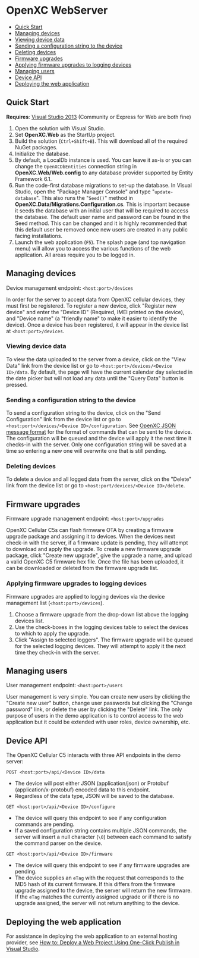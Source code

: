 # OpenXC WebServer #
- [Quick Start](#quick-start)
- [Managing devices](#managing-devices)
 - [Viewing device data](#viewing-device-data)
 - [Sending a configuration string to the device](#sending-a-configuration-string-to-the-device)
 - [Deleting devices](#deleting-devices)
- [Firmware upgrades](#firmware-upgrades)
 - [Applying firmware upgrades to logging devices](#applying-firmware-upgrades-to-logging-devices)
- [Managing users](#managing-users)
- [Device API](#device-API)
- [Deploying the web application](#deploying-the-web-application)

## Quick Start ##
**Requires**: [Visual Studio 2013](https://www.visualstudio.com/downloads/download-visual-studio-vs) (Community or Express for Web are both fine)

 1. Open the solution with Visual Studio.
 2. Set **OpenXC.Web** as the StartUp project.
 3. Build the solution (`Ctrl+Shift+B`). This will download all of the required NuGet packages.
 4. Initialize the database.
   1. By default, a LocalDb instance is used. You can leave it as-is or you can change the `OpenXCDbEntities` connection string in **OpenXC.Web/Web.config** to any database provider supported by Entity Framework 6.1.
   2. Run the code-first database migrations to set-up the database. In Visual Studio, open the "Package Manager Console" and type "`update-database`". This also runs the "`Seed()`" method in **OpenXC.Data/Migrations.Configuration.cs**. This is important because it seeds the database with an initial user that will be required to access the database. The default user name and password can be found in the Seed method. This can be changed and it is highly recommended that this default user be removed once new users are created in any public facing installations.
 5. Launch the web application (`F5`). The splash page (and top navigation menu) will allow you to access the various functions of the web application. All areas require you to be logged in.
 
## Managing devices ##
Device management endpoint: `<host:port>/devices`

In order for the server to accept data from OpenXC cellular devices, they must first be registered. To register a new device, click "Register new device" and enter the "Device ID" (Required, IMEI printed on the device), and "Device name" (a "friendly name" to make it easier to identify the device).
Once a device has been registered, it will appear in the device list at `<host:port>/devices`.

### Viewing device data ###
To view the data uploaded to the server from a device, click on the "View Data" link from the device list or go to `<host:port>/devices/<Device ID>/data`. By default, the page will have the current calendar day selected in the date picker but will not load any data until the "Query Data" button is pressed.
 
### Sending a configuration string to the device ###
To send a configuration string to the device, click on the "Send Configuration" link from the device list or go to `<host:port>/devices/<Device ID>/configuration`. See [OpenXC JSON message format](https://github.com/openxc/openxc-message-format/blob/master/JSON.mkd) for the format of commands that can be sent to the device. The configuration will be queued and the device will apply it the next time it checks-in with the server. Only one configuration string will be saved at a time so entering a new one will overwrite one that is still pending.

### Deleting devices ###
To delete a device and all logged data from the server, click on the "Delete" link from the device list or go to `<host:port/devices/<Device ID>/delete`.

## Firmware upgrades ##
Firmware upgrade management endpoint: `<host:port>/upgrades`

OpenXC Cellular C5s can flash firmware OTA by creating a firmware upgrade package and assigning it to devices. When the devices next check-in with the server, if a firmware update is pending, they will attempt to download and apply the upgrade. To create a new firmware upgrade package, click "Create new upgrade", give the upgrade a name, and upload a valid OpenXC C5 firmware hex file. Once the file has been uploaded, it can be downloaded or deleted from the firmware upgrade list.

### Applying firmware upgrades to logging devices ###
Firmware upgrades are applied to logging devices via the device management list (`<host:port>/devices`).

 1. Choose a firmware upgrade from the drop-down list above the logging devices list.
 2. Use the check-boxes in the logging devices table to select the devices to which to apply the upgrade.
 3. Click "Assign to selected loggers".
The firmware upgrade will be queued for the selected logging devices. They will attempt to apply it the next time they check-in with the server.

## Managing users ##
User management endpoint: `<host:port>/users`

User management is very simple. You can create new users by clicking the "Create new user" button, change user passwords but clicking the "Change password" link, or delete the user by clicking the "Delete" link. The only purpose of users in the demo application is to control access to the web application but it could be extended with user roles, device ownership, etc.

## Device API ##
The OpenXC Cellular C5 interacts with three API endpoints in the demo server:
    
`POST <host:port>/api/<Device ID>/data`

- The device will post either JSON (application/json) or Protobuf (application/x-protobuf) encoded data to this endpoint.
- Regardless of the data type, JSON will be saved to the database.

`GET <host:port>/api/<Device ID>/configure`

- The device will query this endpoint to see if any configuration commands are pending.
- If a saved configuration string contains multiple JSON commands, the server will insert a null character (`\0`) between each command to satisfy the command parser on the device.

`GET <host:port>/api/<Device ID>/firmware`

- The device will query this endpoint to see if any firmware upgrades are pending.
- The device supplies an `eTag` with the request that corresponds to the MD5 hash of its current firmware. If this differs from the firmware upgrade assigned to the device, the server will return the new firmware. If the `eTag` matches the currently assigned upgrade or if there is no upgrade assigned, the server will not return anything to the device.

## Deploying the web application ##
For assistance in deploying the web application to an external hosting provider, see [How to: Deploy a Web Project Using One-Click Publish in Visual Studio](https://msdn.microsoft.com/en-us/library/dd465337(v=vs.110).aspx).